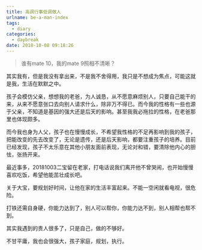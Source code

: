 ```yaml
---
title: 高调行事低调做人
urlname: be-a-man-index
tags:
  - diary
categories:
  - daybreak
date: 2018-10-08 09:18:26
---
```

<!-- Hexo daybreak git vb.net 健康 博客设置 网络日志 软件列表 魔法书签 -->
<!--![图]() -->
<!--[]() -->

> 谁有mate 10，我的mate 9照相不清晰？

<!-- more -->

其实我有，但是我没有拿出来，不是我不舍得用，我只是不想成为焦点，可能这就是我，生活在默默之中。

孩子会模仿父亲，想想我的老爸，为人诚恳，从不愿意麻烦别人，只要自己能干的来，从来不愿意张口去向别人请求什么，除非万不得已。而今我的性格有一些也源于父亲，不知道是基因的强大还是后天的影响。甚至我我必拖拉的性格，在老爸那里也体现颇多。

而今我也身为人父，孩子也在慢慢成长，不希望我性格的不足再影响到我的孩子，把能改变的先去改变了，无论是遗传，还是后天影响，都要注重孩子的培养。目前已经发现，孩子不太乐意在其他小朋友面前表现，无论对和错，要清除他内心的胆怯，张扬开来。

最近事多，20181003二宝留在老家，打电话说我们离开他不曾哭闹，也开始慢慢喜欢吃饭，希望他能茁壮成长吧。

关于大宝，要规划好时间，让他在家的生活丰富起来。不能一空闲就看电视，很危险。

打铁还需自身硬，你能力达到了，别人可以帮你，你能力达不到，别人相帮也帮不到。

其实我遇到的贵人很多了，只是自己，做的不够好。

不甘平庸，我也会很强大，孩子家庭，规划，执行。